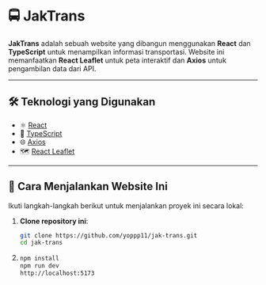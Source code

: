 # 🚍 JakTrans

**JakTrans** adalah sebuah website yang dibangun menggunakan **React** dan **TypeScript** untuk menampilkan informasi transportasi. Website ini memanfaatkan **React Leaflet** untuk peta interaktif dan **Axios** untuk pengambilan data dari API.

---

## 🛠️ Teknologi yang Digunakan

- ⚛️ [React](https://reactjs.org/)
- 🧠 [TypeScript](https://www.typescriptlang.org/)
- 🌐 [Axios](https://axios-http.com/)
- 🗺️ [React Leaflet](https://react-leaflet.js.org/)

---

## 🚀 Cara Menjalankan Website Ini

Ikuti langkah-langkah berikut untuk menjalankan proyek ini secara lokal:

1. **Clone repository ini**:
   ```bash
   git clone https://github.com/yoppp11/jak-trans.git
   cd jak-trans
2. 
   ```bash
   npm install
   npm run dev
   http://localhost:5173
